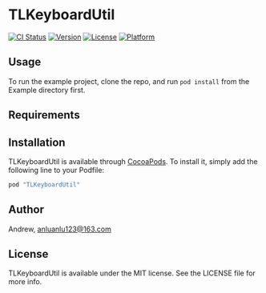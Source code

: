 # TLKeyboardUtil

[![CI Status](http://img.shields.io/travis/Andrew/TLKeyboardUtil.svg?style=flat)](https://travis-ci.org/Andrew/TLKeyboardUtil)
[![Version](https://img.shields.io/cocoapods/v/TLKeyboardUtil.svg?style=flat)](http://cocoapods.org/pods/TLKeyboardUtil)
[![License](https://img.shields.io/cocoapods/l/TLKeyboardUtil.svg?style=flat)](http://cocoapods.org/pods/TLKeyboardUtil)
[![Platform](https://img.shields.io/cocoapods/p/TLKeyboardUtil.svg?style=flat)](http://cocoapods.org/pods/TLKeyboardUtil)

## Usage

To run the example project, clone the repo, and run `pod install` from the Example directory first.

## Requirements

## Installation

TLKeyboardUtil is available through [CocoaPods](http://cocoapods.org). To install
it, simply add the following line to your Podfile:

```ruby
pod "TLKeyboardUtil"
```

## Author

Andrew, anluanlu123@163.com

## License

TLKeyboardUtil is available under the MIT license. See the LICENSE file for more info.
